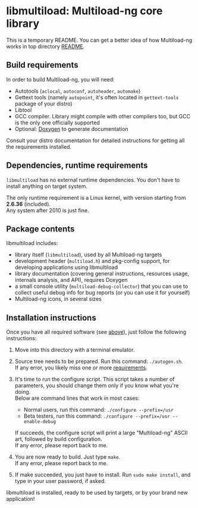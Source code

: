 # libmultiload: Multiload-ng core library

This is a temporary README. You can get a better idea of how Multiload-ng
works in top directory [README](../README.md).

## Build requirements

In order to build Multiload-ng, you will need:

- Autotools (`aclocal`, `autoconf`, `autoheader`, `automake`)
- Gettext tools (namely `autopoint`, it's often located in `gettext-tools` package of your distro)
- Libtool
- GCC compiler. Library might compile with other compilers too, but GCC
  is the only one officially supported
- Optional: [Doxygen](http://www.stack.nl/~dimitri/doxygen/) to generate documentation

Consult your distro documentation for detailed instructions for getting
all the requirements installed.

## Dependencies, runtime requirements

`libmultiload` has no external runtime dependencies. You don't have to
install anything on target system.

The only runtime requirement is a Linux kernel, with version starting from
**2.6.36** (included).  
Any system after 2010 is just fine.

## Package contents

libmultiload includes:

- library itself (`libmultiload`), used by all Multiload-ng targets
- development header (`multiload.h`) and pkg-config support, for developing applications using libmultiload
- library documentation (covering general instructions, resources usage,
  internals analysis, and API), requires Doxygen
- a small console utility (`multiload-debug-collector`) that you can use
  to collect useful debug info for bug reports (or you can use it for yourself)
- Multiload-ng icons, in several sizes

## Installation instructions

Once you have all required software (see [above](#requirements)), just follow
the following instructions:

1. Move into this directory with a terminal emulator.
2. Source tree needs to be prepared. Run this command: `./autogen.sh`.  
   If any error, you likely miss one or more [requirements](#requirements).
3. It's time to run the configure script. This script takes a number of
   parameters, you should change them only if you know what you're doing.  
   Below are command lines that work in most cases:
   - Normal users, run this command: `./configure --prefix=/usr`
   - Beta testers, run this command: `./configure --prefix=/usr --enable-debug`

   If succeeds, the configure script will print a large "Multiload-ng" ASCII art,
   followed by build configuration.  
   If any error, please report back to me.
4. You are now ready to build. Just type `make`.  
   If any error, please report back to me.
5. If make succeeded, you just have to install. Run `sudo make install`, and
   type in your user password, if asked.

libmultiload is installed, ready to be used by targets, or by your brand
new application!
